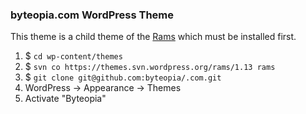 ### byteopia.com WordPress Theme

This theme is a child theme of the [Rams](https://wordpress.org/themes/rams/) which must be installed first.

1. $ `cd wp-content/themes`
2. $ `svn co https://themes.svn.wordpress.org/rams/1.13 rams`
3. $ `git clone git@github.com:byteopia/.com.git`
4. WordPress &rarr; Appearance &rarr; Themes
5. Activate "Byteopia"

